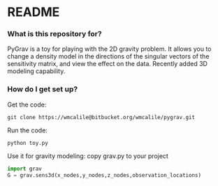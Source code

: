 # README #

### What is this repository for? ###

PyGrav is a toy for playing with the 2D gravity problem. It allows you to change a density model in the directions of the singular vectors of the sensitivity matrix, and view the effect on the data. Recently added 3D modeling capability.

### How do I get set up? ###

Get the code:
```
git clone https://wmcalile@bitbucket.org/wmcalile/pygrav.git
```


Run the code:
```
python toy.py
```

Use it for gravity modeling:
copy grav.py to your project
``` python
import grav
G = grav.sens3d(x_nodes,y_nodes,z_nodes,observation_locations)
```
